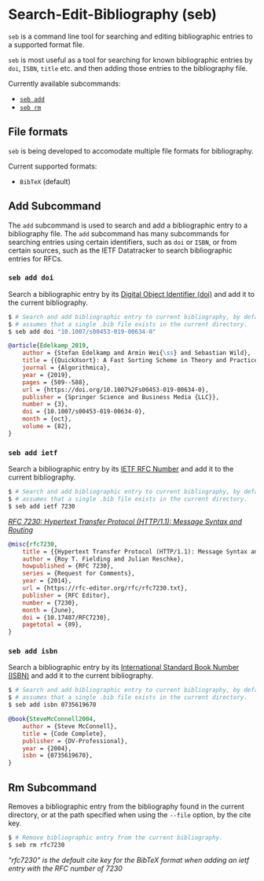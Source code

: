 # Search-Edit-Bibliography (seb)

`seb` is a command line tool for searching and editing bibliographic entries to a supported format file.

`seb` is most useful as a tool for searching for known bibliographic entries by `doi`, `ISBN`, `title` etc.
and then adding those entries to the bibliography file.

Currently available subcommands:

- [`seb add`](#add-subcommand)
- [`seb rm`](#rm-subcommand)

## File formats

`seb` is being developed to accomodate multiple file formats for bibliography.

Current supported formats:
- `BibTeX` (default)

## Add Subcommand

The `add` subcommand is used to search and add a bibliographic entry to a bibliography file. The `add`
subcommand has many subcommands for searching entries using certain identifiers, such as `doi` or `ISBN`,
or from certain sources, such as the IETF Datatracker to search bibliographic entries for RFCs.

### `seb add doi`

Search a bibliographic entry by its [Digital Object Identifier (doi)](https://en.wikipedia.org/wiki/Digital_object_identifier)
and add it to the current bibliography.

```bash
$ # Search and add bibliographic entry to current bibliography, by default the current bibliography
$ # assumes that a single .bib file exists in the current directory.
$ seb add doi "10.1007/s00453-019-00634-0"
```

```bibtex
@article{Edelkamp_2019,
    author = {Stefan Edelkamp and Armin Wei{\ss} and Sebastian Wild},
    title = {{QuickXsort}: A Fast Sorting Scheme in Theory and Practice},
    journal = {Algorithmica},
    year = {2019},
    pages = {509--588},
    url = {https://doi.org/10.1007%2Fs00453-019-00634-0},
    publisher = {Springer Science and Business Media {LLC}},
    number = {3},
    doi = {10.1007/s00453-019-00634-0},
    month = {oct},
    volume = {82},
}
```

### `seb add ietf`

Search a bibliographic entry by its [IETF RFC Number](https://www.ietf.org/standards/rfcs/)
and add it to the current bibliography.

```bash
$ # Search and add bibliographic entry to current bibliography, by default the current bibliography
$ # assumes that a single .bib file exists in the current directory.
$ seb add ietf 7230
```

_[RFC 7230: Hypertext Transfer Protocol (HTTP/1.1): Message Syntax and Routing](https://datatracker.ietf.org/doc/html/rfc7230)_

```bibtex
@misc{rfc7230,
    title = {{Hypertext Transfer Protocol (HTTP/1.1): Message Syntax and Routing}},
    author = {Roy T. Fielding and Julian Reschke},
    howpublished = {RFC 7230},
    series = {Request for Comments},
    year = {2014},
    url = {https://rfc-editor.org/rfc/rfc7230.txt},
    publisher = {RFC Editor},
    number = {7230},
    month = {June},
    doi = {10.17487/RFC7230},
    pagetotal = {89},
}
```

### `seb add isbn`

Search a bibliographic entry by its [International Standard Book Number (ISBN)](https://en.wikipedia.org/wiki/International_Standard_Book_Number)
and add it to the current bibliography.

```bash
$ # Search and add bibliographic entry to current bibliography, by default the current bibliography
$ # assumes that a single .bib file exists in the current directory.
$ seb add isbn 0735619670
```

```bibtex
@book{SteveMcConnell2004,
    author = {Steve McConnell},
    title = {Code Complete},
    publisher = {DV-Professional},
    year = {2004},
    isbn = {0735619670},
}
```

## Rm Subcommand

Removes a bibliographic entry from the bibliography found in the current directory, or at the path
specified when using the `--file` option, by the cite key.

```bash
$ # Remove bibliographic entry from the current bibliography.
$ seb rm rfc7230
```

_"rfc7230" is the default cite key for the BibTeX format when adding an ietf entry with the RFC
number of 7230_
